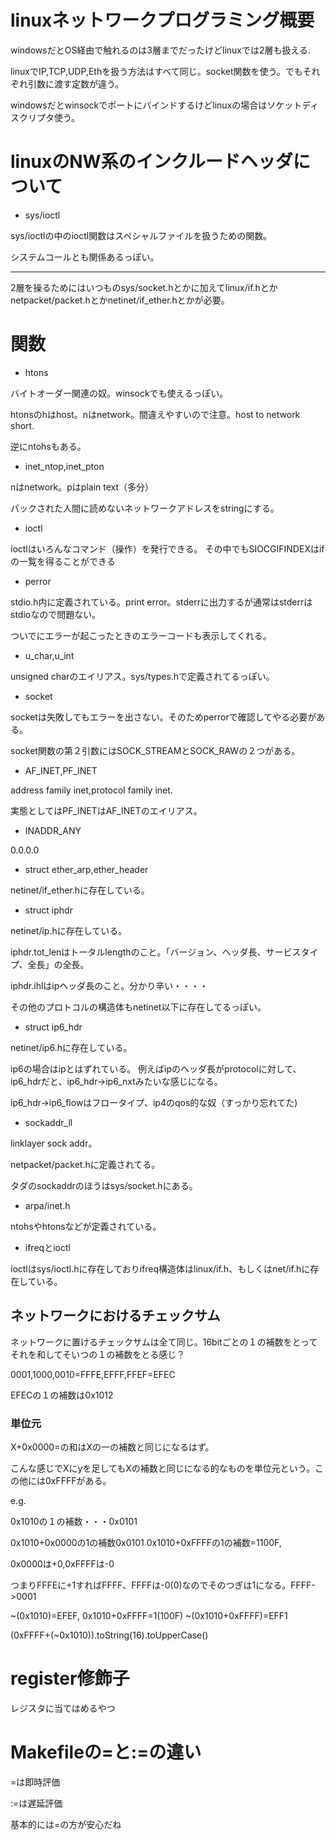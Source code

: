 # linuxネットワークプログラミング概要

windowsだとOS経由で触れるのは3層までだったけどlinuxでは2層も扱える.

linuxでIP,TCP,UDP,Ethを扱う方法はすべて同じ。socket関数を使う。でもそれぞれ引数に渡す定数が違う。

windowsだとwinsockでポートにバインドするけどlinuxの場合はソケットディスクリプタ使う。

# linuxのNW系のインクルードヘッダについて

* sys/ioctl

sys/ioctlの中のioctl関数はスペシャルファイルを扱うための関数。

システムコールとも関係あるっぽい。

___
2層を操るためにはいつものsys/socket.hとかに加えてlinux/if.hとかnetpacket/packet.hとかnetinet/if_ether.hとかが必要。

# 関数

* htons

バイトオーダー関連の奴。winsockでも使えるっぽい。

htonsのhはhost。nはnetwork。間違えやすいので注意。host to network short.

逆にntohsもある。


* inet\_ntop,inet\_pton

nはnetwork。pはplain text（多分）

パックされた人間に読めないネットワークアドレスをstringにする。

* ioctl

ioctlはいろんなコマンド（操作）を発行できる。
その中でもSIOCGIFINDEXはifの一覧を得ることができる

* perror

stdio.h内に定義されている。print error。stderrに出力するが通常はstderrはstdioなので問題ない。

ついでにエラーが起こったときのエラーコードも表示してくれる。

* u\_char,u\_int

unsigned charのエイリアス。sys/types.hで定義されてるっぽい。

* socket

socketは失敗してもエラーを出さない。そのためperrorで確認してやる必要がある。

socket関数の第２引数にはSOCK\_STREAMとSOCK\_RAWの２つがある。

* AF\_INET,PF\_INET

address family inet,protocol family inet.

実態としてはPF\_INETはAF\_INETのエイリアス。

* INADDR\_ANY

0.0.0.0

* struct ether\_arp,ether\_header

netinet/if\_ether.hに存在している。

* struct iphdr

netinet/ip.hに存在している。

iphdr.tot\_lenはトータルlengthのこと。「バージョン、ヘッダ長、サービスタイプ、全長」の全長。

iphdr.ihlはipヘッダ長のこと。分かり辛い・・・・

その他のプロトコルの構造体もnetinet以下に存在してるっぽい。

* struct ip6\_hdr

netinet/ip6.hに存在している。

ip6の場合はipとはずれている。
例えばipのヘッダ長がprotocolに対して、ip6\_hdrだと、ip6\_hdr->ip6_nxtみたいな感じになる。

ip6\_hdr->ip6\_flowはフロータイプ、ip4のqos的な奴（すっかり忘れてた)

* sockaddr_ll

linklayer sock addr。

netpacket/packet.hに定義されてる。

タダのsockaddrのほうはsys/socket.hにある。

* arpa/inet.h

ntohsやhtonsなどが定義されている。

* ifreqとioctl

ioctlはsys/ioctl.hに存在しておりifreq構造体はlinux/if.h、もしくはnet/if.hに存在している。

## ネットワークにおけるチェックサム

ネットワークに置けるチェックサムは全て同じ。16bitごとの１の補数をとってそれを和してそいつの１の補数をとる感じ？

0001,1000,0010=FFFE,EFFF,FFEF=EFEC

EFECの１の補数は0x1012

### 単位元

X+0x0000=の和はXの一の補数と同じになるはず。

こんな感じでXにyを足してもXの補数と同じになる的なものを単位元という。この他には0xFFFFがある。

e.g.

0x1010の１の補数・・・0x0101

0x1010+0x0000の1の補数0x0101
0x1010+0xFFFFの1の補数=1100F,

0x0000は+0,0xFFFFは-0

つまりFFFEに+1すればFFFF、FFFFは-0(0)なのでそのつぎは1になる。FFFF->0001

~(0x1010)=EFEF,
0x1010+0xFFFF=1(100F)
~(0x1010+0xFFFF)=EFF1

(0xFFFF+(~0x1010)).toString(16).toUpperCase()

# register修飾子

レジスタに当てはめるやつ

# Makefileの=と:=の違い

=は即時評価

:=は遅延評価

基本的には=の方が安心だね